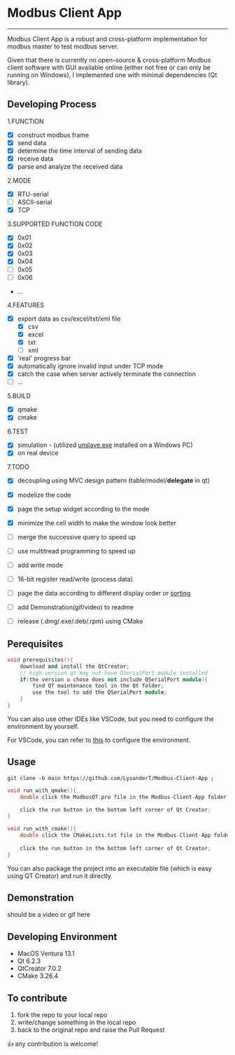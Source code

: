 # Modbus Client App
--- 
Modbus Client App is a robust and cross-platform implementation for modbus master to test modbus server.

Given that there is currently no open-source & cross-platform Modbus client software with GUI available online (either not free or can only be running on Windows), I implemented one with minimal dependencies (Qt library).

## Developing Process

1.FUNCTION
- [x] construct modbus frame
- [x] send data
- [x] determine the time interval of sending data
- [x] receive data
- [x] parse and analyze the received data

2.MODE

- [x] RTU-serial
- [ ] ASCII-serial
- [x] TCP

3.SUPPORTED FUNCTION CODE
- [x] 0x01
- [x] 0x02
- [x] 0x03
- [x] 0x04
- [ ] 0x05
- [ ] 0x06
- ...

4.FEATURES

- [x] export data as csv/excel/txt/xml file
    - [x] csv
    - [x] excel
    - [x] txt
    - [ ] xml
- [x] 'real' progress bar
- [x] automatically ignore invalid input under TCP mode
- [x] catch the case when server actively terminate the connection
- [ ] ...

5.BUILD
- [x] qmake
- [x] cmake

6.TEST
- [x] simulation - (utilized [unslave.exe](https://unserver.xyz/docs/unslave/#tcp-section) installed on a Windows PC)
- [x] on real device

7.TODO
- [x] decoupling using MVC design pattern (table/model/**delegate** in qt)
- [x] modelize the code
- [x] page the setup widget according to the mode
- [x] minimize the cell width to make the window look better
- [ ] merge the successive query to speed up
- [ ] use multitread programming to speed up
- [ ] add write mode
- [ ] 16-bit register read/write (process data)
- [ ] page the data according to different display order or [sorting](https://blog.51cto.com/quantfabric/1879125)
- [ ] add Demonstration(gif/video) to readme
- [ ] release (.dmg/.exe/.deb/.rpm) using CMake



## Perequisites

```c++
void prerequisites(){
    download and install the QtCreator; 
    // high-version qt may not have QSerialPort module installed
    if(the version u chose does not include QSerialPort module){
        find QT maintenance tool in the Qt folder;
        use the tool to add the QSerialPort module;
    }
}
```

You can also use other IDEs like VSCode, but you need to configure the environment by yourself.

For VSCode, you can refer to [this](https://www.cnblogs.com/zhiyiYo/p/14877952.html) to configure the environment.

## Usage

```
git clone -b main https://github.com/LysanderT/Modbus-Client-App ;
```

```c++
void run_with_qmake(){
    double click the ModbusQT.pro file in the Modbus-Client-App folder (which will open the project in Qt Creator);

    click the run button in the bottom left corner of Qt Creator;
}

void run_with_cmake(){
    double click the CMakeLists.txt file in the Modbus-Client-App folder (which will open the project in Qt Creator)
    
    click the run button in the bottom left corner of Qt Creator;
}
```

You can also package the project into an executable file (which is easy using QT Creator) and run it directly.

## Demonstration

should be a video or gif here

## Developing Environment

* MacOS Ventura 13.1
* Qt 6.2.3
* QtCreator 7.0.2
* CMake 3.26.4

## To contribute

1. fork the repo to your local repo
2. write/change something in the local repo
3. back to the original repo and raise the Pull Request

👍 any contribution is welcome!


[//]: 能否在click+/-button时知道自己的index？？？
[//]: 可以在tableview发出信号clicked(index)的时候，用index.col()确定是否是-/+号，用index.row()来判断删/增哪一行
[//]: 加号就放最下面吧，省力。。。。
